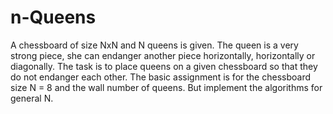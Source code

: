 # n-Queens
A chessboard of size NxN and N queens is given. The queen is a very strong piece, she can endanger another piece horizontally, horizontally or diagonally. The task is to place queens on a given chessboard so that they do not endanger each other. The basic assignment is for the chessboard size N = 8 and the wall number of queens. But implement the algorithms for general N.
